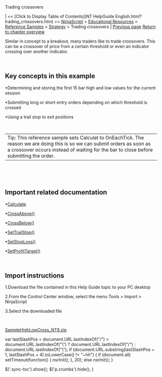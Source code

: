 ﻿










 


Trading crossovers







| &lt;&lt; [Click to Display Table of Contents](NT HelpGuide English.html?trading_crossovers.htm) &gt;&gt;
 [NinjaScript](ninjascript.htm) &gt; [Educational Resources](educational_resources.htm) &gt; [Reference Samples](reference_samples.htm) &gt; [Strategy](strategy2.htm) &gt;
Trading crossovers | [Previous page](stopping_a_strategy_after_cons.htm)
[Return to chapter overview](strategy2.htm)










Similar in concept to a breakout, many traders like to trade crossovers. This can be a crossover of price from a certain threshold or even an indicator crossing over another indicator.


 


Key concepts in this example
----------------------------


•Determining and storing the first 15 bar high and low values for the current session

•Submitting long or short entry orders depending on which threshold is crossed

•Using a trail stop to exit positions

 




|  |
| --- |
| Tip: This reference sample sets Calculat to OnEachTick. The reason we are doing this is so we can submit orders as soon as a crossover occurs instead of waiting for the bar to close before submitting the order. |



 


 


Important related documentation
-------------------------------


•[Calculate](calculate.htm)

•[CrossAbove()](crossabove.htm)

•[CrossBelow()](crossbelow.htm)

•[SetTrailStop()](settrailstop.htm)

•[SetStopLoss()](setstoploss.htm)

•[SetProfitTarget()](setprofittarget.htm)

 


Import instructions
-------------------


1.Download the file contained in this Help Guide topic to your PC desktop

2.From the Control Center window, select the menu Tools &gt; Import &gt; NinjaScript

3.Select the downloaded file

 


[SampleHighLowCross\_NT8.zip](https://ninjatrader.com/support/helpGuides/nt8/samples/SampleHighLowCross_NT8.zip)





 
 var lastSlashPos = document.URL.lastIndexOf("/") &gt; document.URL.lastIndexOf("\\") ? document.URL.lastIndexOf("/") : document.URL.lastIndexOf("\\");
 if (document.URL.substring(lastSlashPos + 1, lastSlashPos + 4).toLowerCase() != "~hh") {
 if (document.all) setTimeout(function() {
 nsrInit();
 }, 20);
 else nsrInit();
 }
 
 
 $('.sync-toc').show();
 $('p.crumbs').hide();
 }
 
 
 



